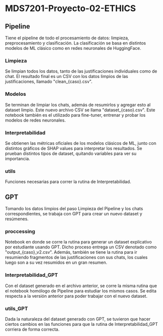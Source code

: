 # MDS7201-Proyecto-02-ETHICS

## Pipeline

Tiene el pipeline de todo el procesamiento de datos: limpieza, preprocesamiento y clasificación. La clasificación se basa en distintos modelos de ML clásico como en redes neuronales de HuggingFace.

### Limpieza

Se limpian todos los datos, tanto de las justificaciones individuales como de chat. El resultado final es un CSV con los datos limpios de las justificaciones, llamado "clean_{caso}.csv".

### Modelos

Se terminan de limpiar los chats, además de resumirlos y agregar esto al dataset limpio. Este nuevo archivo CSV se llama "dataset_{caso}.csv". Este notebook también es el utilizado para fine-tuner, entrenar y probar los modelos de redes neuronales.

### Interpretabilidad

Se obtienen las métricas oficiales de los modelos clásicos de ML, junto con distintos gráficos de SHAP values para interpretar los resultados. Se prueban distintos tipos de dataset, quitando variables para ver su importancia.

### utils

Funciones necesarias para correr la rutina de Interpretabilidad.

## GPT

Tomando los datos limpios del paso Limpieza del Pipeline y los chats correspondientes, se trabaja con GPT para crear un nuevo dataset y resúmenes.

### proccessing

Notebook en donde se corre la rutina para generar un dataset explicativo por estudiante usando GPT. Dicho proceso entrega un CSV denotado como "output_{caso}_v2.csv". Además, también se tiene la rutina para ir resumiendo fragmentos de las justificaciones con sus chats, los cuales luego son a su vez resumidos en un gran resumen.

### Interpretabilidad_GPT

Con el dataset generado en el archivo anterior, se corre la misma rutina que el notebook homólogo de Pipeline para estudiar los mismos casos. Se edita respecta a la versión anterior para poder trabajar con el nuevo dataset.

### utils_GPT

Dada la naturaleza del dataset generado con GPT, se tuvieron que hacer ciertos cambios en las funciones para que la rutina de Interpretabilidad_GPT corriera de forma correcta.
